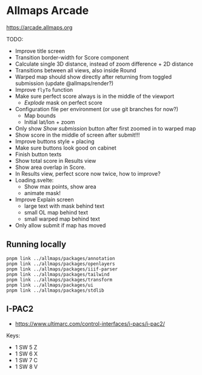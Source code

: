 # Allmaps Arcade

https://arcade.allmaps.org

TODO:

- Improve title screen
- Transition border-width for Score component
- Calculate single 3D distance, instead of zoom difference + 2D distance
- Transitions between all views, also inside Round
- Warped map should show directly after returning from toggled submission (update @allmaps/render?)
- Improve `flyTo` function
- Make sure perfect score always is in the middle of the viewport
  - _Explode_ mask on perfect score
- Configuration file per environment (or use git branches for now?)
  - Map bounds
  - Initial lat/lon + zoom
- Only show _Show submission_ button after first zoomed in to warped map
- Show score in the middle of screen after submit!!!
- Improve buttons style + placing
- Make sure buttons look good on cabinet
- Finish button texts
- Show total score in Results view
- Show area overlap in Score.
- In Results view, perfect score now twice, how to improve?
- Loading.svelte:
  - Show max points, show area
  - animate mask!
- Improve Explain screen
  - large text with mask behind text
  - small OL map behind text
  - small warped map behind text
- Only allow submit if map has moved

## Running locally

    pnpm link ../allmaps/packages/annotation
    pnpm link ../allmaps/packages/openlayers
    pnpm link ../allmaps/packages/iiif-parser
    pnpm link ../allmaps/packages/tailwind
    pnpm link ../allmaps/packages/transform
    pnpm link ../allmaps/packages/ui
    pnpm link ../allmaps/packages/stdlib

## I-PAC2

- https://www.ultimarc.com/control-interfaces/i-pacs/i-pac2/

Keys:

- 1 SW 5 Z
- 1 SW 6 X
- 1 SW 7 C
- 1 SW 8 V
